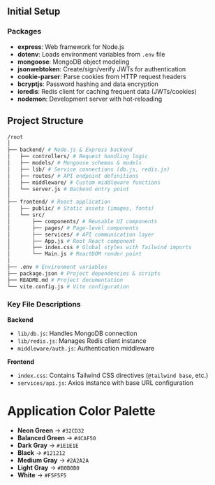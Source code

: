 ## Initial Setup

### Packages
- **express**: Web framework for Node.js
- **dotenv**: Loads environment variables from `.env` file
- **mongoose**: MongoDB object modeling
- **jsonwebtoken**: Create/sign/verify JWTs for authentication
- **cookie-parser**: Parse cookies from HTTP request headers
- **bcryptjs**: Password hashing and data encryption
- **ioredis**: Redis client for caching frequent data (JWTs/cookies)
- **nodemon**: Development server with hot-reloading

## Project Structure
```bash
/root
│
├── backend/ # Node.js & Express backend
│   ├── controllers/ # Request handling logic
│   ├── models/ # Mongoose schemas & models
│   ├── lib/ # Service connections (db.js, redis.js)
│   ├── routes/ # API endpoint definitions
│   ├── middleware/ # Custom middleware functions
│   └── server.js # Backend entry point
│
├── frontend/ # React application
│   ├── public/ # Static assets (images, fonts)
│   └── src/
│       ├── components/ # Reusable UI components
│       ├── pages/ # Page-level components
│       ├── services/ # API communication layer
│       ├── App.js # Root React component
│       ├── index.css # Global styles with Tailwind imports
│       └── Main.js # ReactDOM render point
│
├── .env # Environment variables
├── package.json # Project dependencies & scripts
├── README.md # Project documentation
└── vite.config.js # Vite configuration
```


### Key File Descriptions
**Backend**
- `lib/db.js`: Handles MongoDB connection
- `lib/redis.js`: Manages Redis client instance
- `middleware/auth.js`: Authentication middleware

**Frontend**
- `index.css`: Contains Tailwind CSS directives (`@tailwind base`, etc.)
- `services/api.js`: Axios instance with base URL configuration


# Application Color Palette
- **Neon Green** → `#32CD32`
- **Balanced Green** → `#4CAF50`
- **Dark Gray** → `#1E1E1E`
- **Black** → `#121212`
- **Medium Gray** → `#2A2A2A`
- **Light Gray** → `#B0B0B0`
- **White** → `#F5F5F5`

